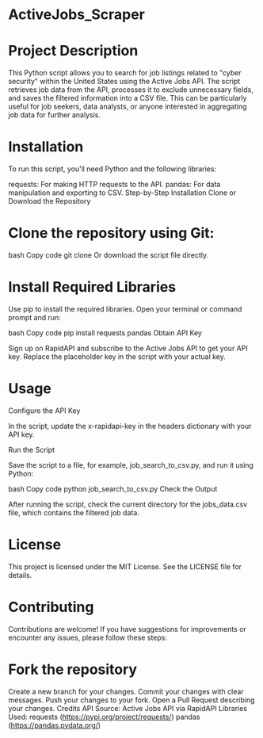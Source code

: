 # ActiveJobs_Scraper

#  Project Description
This Python script allows you to search for job listings related to "cyber security" within the United States using the Active Jobs API. The script retrieves job data from the API, processes it to exclude unnecessary fields, and saves the filtered information into a CSV file. This can be particularly useful for job seekers, data analysts, or anyone interested in aggregating job data for further analysis.

# Installation
To run this script, you'll need Python and the following libraries:

requests: For making HTTP requests to the API.
pandas: For data manipulation and exporting to CSV.
Step-by-Step Installation
Clone or Download the Repository

# Clone the repository using Git:

bash
Copy code
git clone <repository-url>
Or download the script file directly.

# Install Required Libraries

Use pip to install the required libraries. Open your terminal or command prompt and run:

bash
Copy code
pip install requests pandas
Obtain API Key

Sign up on RapidAPI and subscribe to the Active Jobs API to get your API key. Replace the placeholder key in the script with your actual key.

# Usage
Configure the API Key

In the script, update the x-rapidapi-key in the headers dictionary with your API key.

Run the Script

Save the script to a file, for example, job_search_to_csv.py, and run it using Python:

bash
Copy code
python job_search_to_csv.py
Check the Output

After running the script, check the current directory for the jobs_data.csv file, which contains the filtered job data.

# License
This project is licensed under the MIT License. See the LICENSE file for details.

# Contributing
Contributions are welcome! If you have suggestions for improvements or encounter any issues, please follow these steps:

# Fork the repository
Create a new branch for your changes.
Commit your changes with clear messages.
Push your changes to your fork.
Open a Pull Request describing your changes.
Credits
API Source: Active Jobs API via RapidAPI
Libraries Used:
requests (https://pypi.org/project/requests/)
pandas (https://pandas.pydata.org/)
